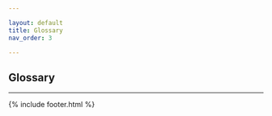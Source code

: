 ```yaml
---

layout: default
title: Glossary
nav_order: 3

---
```



## Glossary


---

{% include footer.html %}
